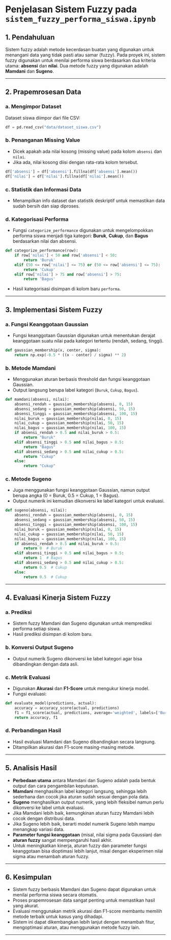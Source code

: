 # Penjelasan Sistem Fuzzy pada `sistem_fuzzy_performa_siswa.ipynb`

## 1. **Pendahuluan**
Sistem fuzzy adalah metode kecerdasan buatan yang digunakan untuk menangani data yang tidak pasti atau samar (fuzzy). Pada proyek ini, sistem fuzzy digunakan untuk menilai performa siswa berdasarkan dua kriteria utama: **absensi** dan **nilai**. Dua metode fuzzy yang digunakan adalah **Mamdani** dan **Sugeno**.

---

## 2. **Prapemrosesan Data**

### a. **Mengimpor Dataset**
Dataset siswa diimpor dari file CSV:
```python
df = pd.read_csv("data/dataset_siswa.csv")
```

### b. **Penanganan Missing Value**
- Dicek apakah ada nilai kosong (missing value) pada kolom `absensi` dan `nilai`.
- Jika ada, nilai kosong diisi dengan rata-rata kolom tersebut.
```python
df['absensi'] = df['absensi'].fillna(df['absensi'].mean())
df['nilai'] = df['nilai'].fillna(df['nilai'].mean())
```

### c. **Statistik dan Informasi Data**
- Menampilkan info dataset dan statistik deskriptif untuk memastikan data sudah bersih dan siap diproses.

### d. **Kategorisasi Performa**
- Fungsi `categorize_performance` digunakan untuk mengelompokkan performa siswa menjadi tiga kategori: **Buruk**, **Cukup**, dan **Bagus** berdasarkan nilai dan absensi.
```python
def categorize_performance(row):
    if row['nilai'] < 50 and row['absensi'] < 50:
        return 'Buruk'
    elif (50 <= row['nilai'] <= 75) or (50 <= row['absensi'] <= 75):
        return 'Cukup'
    elif row['nilai'] > 75 and row['absensi'] > 75:
        return 'Bagus'
```
- Hasil kategorisasi disimpan di kolom baru `performa`.

---

## 3. **Implementasi Sistem Fuzzy**

### a. **Fungsi Keanggotaan Gaussian**
- Fungsi keanggotaan Gaussian digunakan untuk menentukan derajat keanggotaan suatu nilai pada kategori tertentu (rendah, sedang, tinggi).
```python
def gaussian_membership(x, center, sigma):
    return np.exp(-0.5 * ((x - center) / sigma) ** 2)
```

### b. **Metode Mamdani**
- Menggunakan aturan berbasis threshold dan fungsi keanggotaan Gaussian.
- Output langsung berupa label kategori (`Buruk`, `Cukup`, `Bagus`).
```python
def mamdani(absensi, nilai):
    absensi_rendah = gaussian_membership(absensi, 0, 15)
    absensi_sedang = gaussian_membership(absensi, 50, 15)
    absensi_tinggi = gaussian_membership(absensi, 100, 15)
    nilai_buruk = gaussian_membership(nilai, 0, 15)
    nilai_cukup = gaussian_membership(nilai, 50, 15)
    nilai_bagus = gaussian_membership(nilai, 100, 15)
    if absensi_rendah > 0.5 and nilai_buruk > 0.5:
        return "Buruk"
    elif absensi_tinggi > 0.5 and nilai_bagus > 0.5:
        return "Bagus"
    elif absensi_sedang > 0.5 and nilai_cukup > 0.5:
        return "Cukup"
    else:
        return "Cukup"
```

### c. **Metode Sugeno**
- Juga menggunakan fungsi keanggotaan Gaussian, namun output berupa angka (0 = Buruk, 0.5 = Cukup, 1 = Bagus).
- Output numerik ini kemudian dikonversi ke label kategori untuk evaluasi.
```python
def sugeno(absensi, nilai):
    absensi_rendah = gaussian_membership(absensi, 0, 15)
    absensi_sedang = gaussian_membership(absensi, 50, 15)
    absensi_tinggi = gaussian_membership(absensi, 100, 15)
    nilai_buruk = gaussian_membership(nilai, 0, 15)
    nilai_cukup = gaussian_membership(nilai, 50, 15)
    nilai_bagus = gaussian_membership(nilai, 100, 15)
    if absensi_rendah > 0.5 and nilai_buruk > 0.5:
        return 0  # Buruk
    elif absensi_tinggi > 0.5 and nilai_bagus > 0.5:
        return 1  # Bagus
    elif absensi_sedang > 0.5 and nilai_cukup > 0.5:
        return 0.5  # Cukup
    else:
        return 0.5  # Cukup
```

---

## 4. **Evaluasi Kinerja Sistem Fuzzy**

### a. **Prediksi**
- Sistem fuzzy Mamdani dan Sugeno digunakan untuk memprediksi performa setiap siswa.
- Hasil prediksi disimpan di kolom baru.

### b. **Konversi Output Sugeno**
- Output numerik Sugeno dikonversi ke label kategori agar bisa dibandingkan dengan data asli.

### c. **Metrik Evaluasi**
- Digunakan **Akurasi** dan **F1-Score** untuk mengukur kinerja model.
- Fungsi evaluasi:
```python
def evaluate_model(predictions, actual):
    accuracy = accuracy_score(actual, predictions)
    f1 = f1_score(actual, predictions, average='weighted', labels=['Buruk', 'Cukup', 'Bagus'], zero_division=1)
    return accuracy, f1
```

### d. **Perbandingan Hasil**
- Hasil evaluasi Mamdani dan Sugeno dibandingkan secara langsung.
- Ditampilkan akurasi dan F1-score masing-masing metode.

---

## 5. **Analisis Hasil**

- **Perbedaan utama** antara Mamdani dan Sugeno adalah pada bentuk output dan cara pengambilan keputusan.
- **Mamdani** menghasilkan label kategori langsung, sehingga lebih sederhana dan cocok jika aturan sudah sesuai dengan pola data.
- **Sugeno** menghasilkan output numerik, yang lebih fleksibel namun perlu dikonversi ke label untuk evaluasi.
- Jika Mamdani lebih baik, kemungkinan aturan fuzzy Mamdani lebih cocok dengan distribusi data.
- Jika Sugeno lebih baik, berarti model numerik Sugeno lebih mampu menangkap variasi data.
- **Parameter fungsi keanggotaan** (misal, nilai sigma pada Gaussian) dan **aturan fuzzy** sangat mempengaruhi hasil akhir.
- Untuk meningkatkan kinerja, aturan fuzzy dan parameter fungsi keanggotaan bisa dioptimasi lebih lanjut, misal dengan eksperimen nilai sigma atau menambah aturan fuzzy.

---

## 6. **Kesimpulan**

- Sistem fuzzy berbasis Mamdani dan Sugeno dapat digunakan untuk menilai performa siswa secara otomatis.
- Proses prapemrosesan data sangat penting untuk memastikan hasil yang akurat.
- Evaluasi menggunakan metrik akurasi dan F1-score membantu memilih metode terbaik untuk kasus yang dihadapi.
- Sistem ini dapat dikembangkan lebih lanjut dengan menambah fitur, mengoptimasi aturan, atau menggunakan metode fuzzy lain.

---

